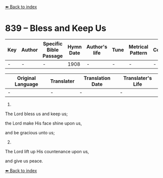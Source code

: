 [⬅️ Back to index](../README.md)

# 839 – Bless and Keep Us

Key | Author   | Specific Bible Passage     |Hymn Date |Author's life |Tune |Metrical Pattern   |Composer/Source
-- | --------- | ---------------------------|----------|--------------|-----|-------------------|-------------  
- |- |- |1908 |- |- |- |-

Original Language | Translater | Translation Date   | Translater's Life  
----------------- | --------- | --------------------|-------------     
\- |- |- |-




1.

The Lord bless us and keep us;

the Lord make His face shine upon us, 

and be gracious unto us;



2.

The Lord lift up His countenance upon us,

and give us peace.



[⬅️ Back to index](../README.md)
